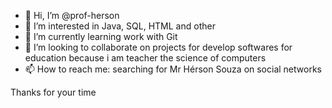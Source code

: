 - 👋 Hi, I’m @prof-herson
- 👀 I’m interested in Java, SQL, HTML and other
- 🌱 I’m currently learning work with Git
- 💞️ I’m looking to collaborate on projects for develop softwares for education because i am teacher the science of computers 
- 📫 How to reach me: searching for Mr Hérson Souza on social networks 

Thanks for your time 

<!---
prof-herson/prof-herson is a ✨ special ✨ repository because its `README.md` (this file) appears on your GitHub profile.
You can click the Preview link to take a look at your changes.
--->
